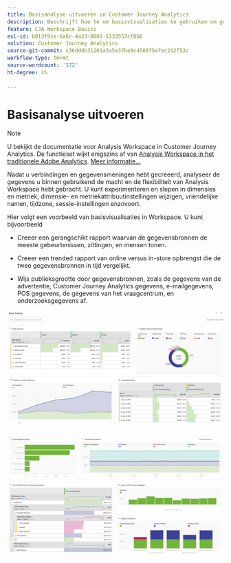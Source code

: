 ```yaml
---
title: Basisanalyse uitvoeren in Customer Journey Analytics
description: Beschrijft hoe te om basisvisualisaties te gebruiken om gegevens in Customer Journey Analytics te analyseren
feature: CJA Workspace Basics
exl-id: b013f9ce-6a6c-4a33-8081-5133557cf0b6
solution: Customer Journey Analytics
source-git-commit: c36dddb31261a3a5e37be9c4566f5e7ec212f53c
workflow-type: tm+mt
source-wordcount: '172'
ht-degree: 1%

---
```


# Basisanalyse uitvoeren

>[!NOTE]
>
>U bekijkt de documentatie voor Analysis Workspace in Customer Journey Analytics. De functieset wijkt enigszins af van [Analysis Workspace in het traditionele Adobe Analytics](https://experienceleague.adobe.com/docs/analytics/analyze/analysis-workspace/home.html). [Meer informatie...](/help/getting-started/cja-aa.md)

Nadat u verbindingen en gegevensmeningen hebt gecreeerd, analyseer de gegevens u binnen gebruikend de macht en de flexibiliteit van Analysis Workspace hebt gebracht. U kunt experimenteren en slepen in dimensies en metriek, dimensie- en metriekattribuutinstellingen wijzigen, vriendelijke namen, tijdzone, sessie-instellingen enzovoort.

Hier volgt een voorbeeld van basisvisualisaties in Workspace. U kunt bijvoorbeeld

* Creeer een gerangschikt rapport waarvan de gegevensbronnen de meeste gebeurtenissen, zittingen, en mensen tonen.

* Creeer een trended rapport van online versus in-store opbrengst die de twee gegevensbronnen in tijd vergelijkt.

* Wijs publieksgrootte door gegevensbronnen, zoals de gegevens van de advertentie, Customer Journey Analytics gegevens, e-mailgegevens, POS gegevens, de gegevens van het vraagcentrum, en onderzoeksgegevens af.

![](assets/cja-basic-analysis.png)

![](assets/cja-basic-analysis2.png)
